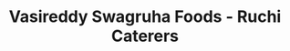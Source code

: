 ---
title: "Vasireddy Swagruha Foods - Ruchi Caterers"
url: /hyderabad/vasireddy-swagruha-foods-ruchi-caterers/
shop: Süßwaren
---